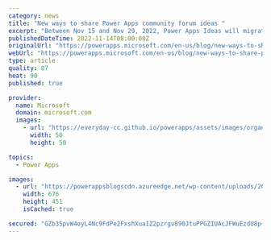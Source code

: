 ```yaml
---
category: news
title: "New ways to share Power Apps community forum ideas "
excerpt: "Between Nov 15 and Nov 29, 2022, Power Apps Ideas will migrate to a brand-new platform powered by Dynamics 365 Customer Service Community.&nbsp; On top of providing our community with a brand-new interface to share ideas, the migration will enable our product teams to be much more responsive to user"
publishedDateTime: 2022-11-14T08:00:00Z
originalUrl: "https://powerapps.microsoft.com/en-us/blog/new-ways-to-share-power-apps-community-forum-ideas/"
webUrl: "https://powerapps.microsoft.com/en-us/blog/new-ways-to-share-power-apps-community-forum-ideas/"
type: article
quality: 87
heat: 90
published: true

provider:
  name: Microsoft
  domain: microsoft.com
  images:
    - url: "https://everyday-cc.github.io/powerapps/assets/images/organizations/microsoft.com-50x50.jpg"
      width: 50
      height: 50

topics:
  - Power Apps

images:
  - url: "https://powerappsblogscdn.azureedge.net/wp-content/uploads/2022/11/Communityblog-edited.png"
    width: 676
    height: 451
    isCached: true

secured: "GZb35pvW4oyL4Nc9FdPe2FxshXuaIZ2pzrgv890JtuPPGZIUAcJFWuEzdU8p+L+GiD4/qBrrQ76hGrW1Y1KxonkgwchTDNQlisGx3uFX2beKdDCgKfhbPxgr0SQyFlNxqkvYRp/oFSotBGeCE4VJtVBOvDK+qS2SoQ3uG6WVaSqYuV6BbSV6YY5hR1O1XAGM88QI2SjUkO7meO8o3p0L+j3ifrw7DADS28H39zwRLo7fAx2uYPCeVz2bxBgnT9fxpWCeukkm5ikVCTkO9CUDkkiqNa4wMS5b3yiPNaJj1NZ7AlU71rL480gbmT7UsmD8A3Qkar/PxtbGLkAN5oT62U/VreD0rLjeDGwdeTN/ymI=;IfDYe4lyCNYlSnD7elsHkA=="
---
```


